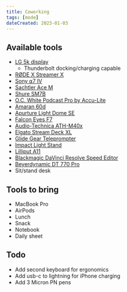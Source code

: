 ```yaml
---
title: Coworking
tags: [mode]
dateCreated: 2023-01-03
---
```


## Available tools

- [LG 5k display](/uses/lg-ultrafine-27-inch-5k)
  - Thunderbolt docking/charging capable
- [RØDE X Streamer X](/uses/rode-x-streamer-x)
- [Sony ⍺7 IV](/uses/sony-a7-iv)
- [Sachtler Ace M](/uses/sachtler-ace-m)
- [Shure SM7B](/uses/shure-sm7b)
- [O.C. White Podcast Pro by Accu-Lite](/uses/oc-white-podcast-pro)
- [Amaran 60d](/uses/amaran-60d)
- [Apurture Light Dome SE](/uses/aputure-light-dome-se)
- [Falcon Eyes F7](/uses/falcon-eyes-f7)
- [Audio-Technica ATH-M40x](/uses/audio-technica-ath-m40x)
- [Elgato Stream Deck XL](/uses/elgato-stream-deck-xl)
- [Glide Gear Teleprompter](/uses/glide-gear-teleprompter)
- [Impact Light Stand](/uses/impact-light-stand)
- [Lilliput A11](/uses/lilliput-a11)
- [Blackmagic DaVinci Resolve Speed Editor](/uses/blackmagic-davinci-resolve-speed-editor)
- [Beyerdynamic DT 770 Pro](/uses/beyerdynamic-dt-770-pro-250-ohm)
- Sit/stand desk

## Tools to bring

- MacBook Pro
- AirPods
- Lunch
- Snack
- Notebook
- Daily sheet

## Todo

- Add second keyboard for ergonomics
- Add usb-c to lightning for iPhone charging
- Add 3 Micron PN pens
